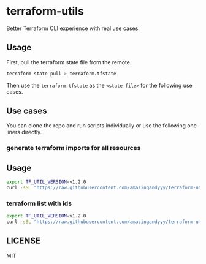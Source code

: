 # terraform-utils

Better Terraform CLI experience with real use cases.

## Usage

First, pull the terraform state file from the remote.

```bash
terraform state pull > terraform.tfstate
```

Then use the `terraform.tfstate` as the `<state-file>` for the following use cases.

## Use cases

You can clone the repo and run scripts individually or use the following one-liners directly.

### generate terraform imports for all resources

## Usage

```bash
export TF_UTIL_VERSION=v1.2.0
curl -sSL "https://raw.githubusercontent.com/amazingandyyy/terraform-utils/$TF_UTIL_VERSION/terraform-imports-generate.sh" | bash -s -- <state-file> <output-file>
```

### terraform list with ids

```bash
export TF_UTIL_VERSION=v1.2.0
curl -sSL "https://raw.githubusercontent.com/amazingandyyy/terraform-utils/$TF_UTIL_VERSION/terraform-state-list-ids.sh" | bash -s -- <state-file>
```

## LICENSE

MIT

